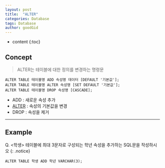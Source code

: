 ```yaml
---
layout: post
title:  "ALTER"
categories: Database
tags: Database
author: goodGid
---
```

* content
{:toc}


## Concept

> ALTER는 테이블에 대한 정의를 변경하는 명령문

 ```
ALTER TABLE 테이블명 ADD 속성명 데이터 [DEFAULT '기본값'];
ALTER TABLE 테이블명 ALTER 속성명 [SET DEFAULT '기본값'];
ALTER TABLE 테이블명 DROP 속성명 [CASCADE];
```    

* ADD : 새로운 속성 추가
* [ALTER](https://www.w3schools.com/sql/sql_default.asp) : 속성의 기본값을 변경
* DROP : 속성을 제거

---

## Example

 Q. <학생> 테이블에 최대 3문자로 구성되는 학년 속성을 추가하는 SQL문을 작성하시오
{: .notice}


```    
ALTER TABLE 학생 ADD 학년 VARCHAR(3);
```    

